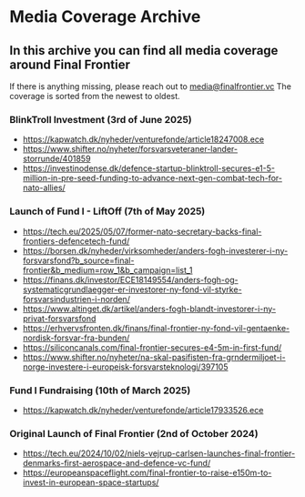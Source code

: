 # Media Coverage Archive
## In this archive you can find all media coverage around Final Frontier

If there is anything missing, please reach out to media@finalfrontier.vc
The coverage is sorted from the newest to oldest.

### BlinkTroll Investment (3rd of June 2025)
- https://kapwatch.dk/nyheder/venturefonde/article18247008.ece
- https://www.shifter.no/nyheter/forsvarsveteraner-lander-storrunde/401859
- https://investinodense.dk/defence-startup-blinktroll-secures-e1-5-million-in-pre-seed-funding-to-advance-next-gen-combat-tech-for-nato-allies/

### Launch of Fund I - LiftOff (7th of May 2025)
- https://tech.eu/2025/05/07/former-nato-secretary-backs-final-frontiers-defencetech-fund/ 
- https://borsen.dk/nyheder/virksomheder/anders-fogh-investerer-i-ny-forsvarsfond?b_source=final-frontier&b_medium=row_1&b_campaign=list_1
- https://finans.dk/investor/ECE18149554/anders-fogh-og-systematicgrundlaegger-er-investorer-ny-fond-vil-styrke-forsvarsindustrien-i-norden/
- https://www.altinget.dk/artikel/anders-fogh-blandt-investorer-i-ny-privat-forsvarsfond
- https://erhvervsfronten.dk/finans/final-frontier-ny-fond-vil-gentaenke-nordisk-forsvar-fra-bunden/
- https://siliconcanals.com/final-frontier-secures-e4-5m-in-first-fund/
- https://www.shifter.no/nyheter/na-skal-pasifisten-fra-grndermiljoet-i-norge-investere-i-europeisk-forsvarsteknologi/397105 

### Fund I Fundraising (10th of March 2025)
- https://kapwatch.dk/nyheder/venturefonde/article17933526.ece

### Original Launch of Final Frontier (2nd of October 2024)
- https://tech.eu/2024/10/02/niels-vejrup-carlsen-launches-final-frontier-denmarks-first-aerospace-and-defence-vc-fund/
- https://europeanspaceflight.com/final-frontier-to-raise-e150m-to-invest-in-european-space-startups/
